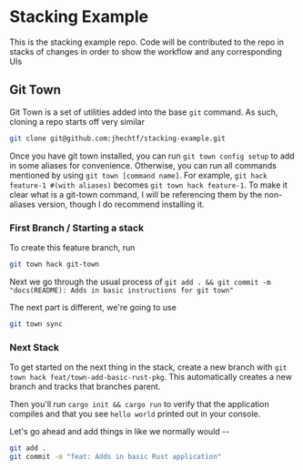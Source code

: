 # Stacking Example

This is the stacking example repo. Code will be contributed to the repo in stacks of changes in order to show the workflow and any corresponding UIs

## Git Town

Git Town is a set of utilities added into the base `git` command. As such, cloning a repo starts off very similar

```sh
git clone git@github.com:jhechtf/stacking-example.git
```

Once you have git town installed, you can run `git town config setup` to add in some aliases for convenience. Otherwise, you can run all commands mentioned by
using `git town [command name]`. For example, `git hack feature-1 #(with aliases)` becomes `git town hack feature-1`. To make it clear what is a git-town command,
I will be referencing them by the non-aliases version, though I do recommend installing it.

### First Branch / Starting a stack

To create this feature branch, run

```sh
git town hack git-town
```

Next we go through the usual process of `git add . && git commit -m "docs(README): Adds in basic instructions for git town"`

The next part is different, we're going to use 

```sh
git town sync
```

### Next Stack 

To get started on the next thing in the stack, create a new branch with `git town hack feat/town-add-basic-rust-pkg`. This automatically creates a new branch and tracks that branches parent.

Then you'll run `cargo init && cargo run` to verify that the application compiles and that you see `hello world` printed out in your console.

Let's go ahead and add things in like we normally would --

```sh
git add .
git commit -m "feat: Adds in basic Rust application"

```

